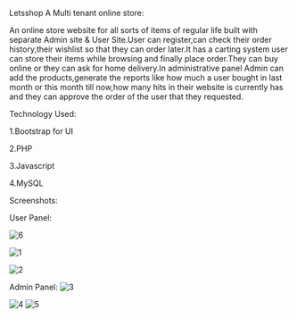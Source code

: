 
Letsshop A Multi tenant online store:

An online store website for all sorts of items of regular life built with separate Admin site & User Site.User can register,can check their order history,their wishlist so that they can order later.It has a carting system user can store their items while browsing and finally place order.They can buy online or they can ask for home delivery.In administrative panel Admin can add the products,generate the reports like how much a user bought in last month or this month till now,how many hits in their website is currently has and they can approve the order of the user that they requested. 

Technology Used:

1.Bootstrap for UI

2.PHP 

3.Javascript

4.MySQL

Screenshots:

User Panel:

![6](https://user-images.githubusercontent.com/30244320/29001681-2e31198e-7ab3-11e7-8cdc-a22291337a77.jpg)

![1](https://user-images.githubusercontent.com/30244320/29001053-2897b1e4-7aa0-11e7-88e8-1c345e376df1.jpg)

![2](https://user-images.githubusercontent.com/30244320/29001054-2afcfaa2-7aa0-11e7-94ba-ebd4b15ab459.jpg)

Admin Panel:
![3](https://user-images.githubusercontent.com/30244320/29001055-2c520f96-7aa0-11e7-85d6-b8fb967b4bf6.jpg)

![4](https://user-images.githubusercontent.com/30244320/29001056-2d7bfabc-7aa0-11e7-9b22-b16bb213c662.jpg)
![5](https://user-images.githubusercontent.com/30244320/29001057-30468406-7aa0-11e7-9b28-e16eb4742493.jpg)
